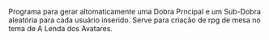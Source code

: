 Programa para gerar altomaticamente uma Dobra Prncipal e um Sub-Dobra aleatória para cada usuário inserido. Serve para criação de rpg de mesa no tema de A Lenda dos Avatares.
